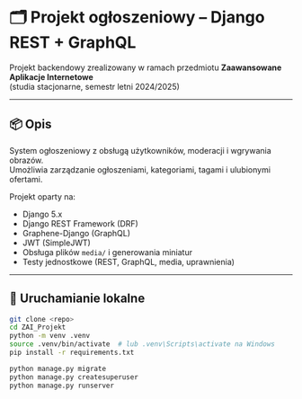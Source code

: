 # 🗂️ Projekt ogłoszeniowy – Django REST + GraphQL

Projekt backendowy zrealizowany w ramach przedmiotu **Zaawansowane Aplikacje Internetowe**  
(studia stacjonarne, semestr letni 2024/2025)

---

## 📦 Opis

System ogłoszeniowy z obsługą użytkowników, moderacji i wgrywania obrazów.  
Umożliwia zarządzanie ogłoszeniami, kategoriami, tagami i ulubionymi ofertami.

Projekt oparty na:
- Django 5.x
- Django REST Framework (DRF)
- Graphene-Django (GraphQL)
- JWT (SimpleJWT)
- Obsługa plików `media/` i generowania miniatur
- Testy jednostkowe (REST, GraphQL, media, uprawnienia)

---

## 🚀 Uruchamianie lokalne

```bash
git clone <repo>
cd ZAI_Projekt
python -m venv .venv
source .venv/bin/activate  # lub .venv\Scripts\activate na Windows
pip install -r requirements.txt

python manage.py migrate
python manage.py createsuperuser
python manage.py runserver
